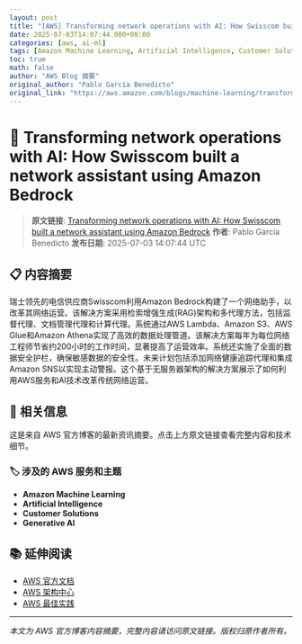 ```yaml
---
layout: post
title: "[AWS] Transforming network operations with AI: How Swisscom built a network assistant using Amazon Bedrock"
date: 2025-07-03T14:07:44.000+00:00
categories: [aws, ai-ml]
tags: [Amazon Machine Learning, Artificial Intelligence, Customer Solutions, Generative AI]
toc: true
math: false
author: "AWS Blog 摘要"
original_author: "Pablo García Benedicto"
original_link: "https://aws.amazon.com/blogs/machine-learning/transforming-network-operations-with-ai-how-swisscom-built-a-network-assistant-using-amazon-bedrock/"
---
```


# 🤖 Transforming network operations with AI: How Swisscom built a network assistant using Amazon Bedrock

> **原文链接**: [Transforming network operations with AI: How Swisscom built a network assistant using Amazon Bedrock](https://aws.amazon.com/blogs/machine-learning/transforming-network-operations-with-ai-how-swisscom-built-a-network-assistant-using-amazon-bedrock/)
> **作者**: Pablo García Benedicto
> **发布日期**: 2025-07-03 14:07:44 UTC

## 📋 内容摘要

瑞士领先的电信供应商Swisscom利用Amazon Bedrock构建了一个网络助手，以改革其网络运营。该解决方案采用检索增强生成(RAG)架构和多代理方法，包括监督代理、文档管理代理和计算代理。系统通过AWS Lambda、Amazon S3、AWS Glue和Amazon Athena实现了高效的数据处理管道。该解决方案每年为每位网络工程师节省约200小时的工作时间，显著提高了运营效率。系统还实施了全面的数据安全护栏，确保敏感数据的安全性。未来计划包括添加网络健康追踪代理和集成Amazon SNS以实现主动警报。这个基于无服务器架构的解决方案展示了如何利用AWS服务和AI技术改革传统网络运营。

## 🔗 相关信息

这是来自 AWS 官方博客的最新资讯摘要。点击上方原文链接查看完整内容和技术细节。

### 🏷️ 涉及的 AWS 服务和主题

- **Amazon Machine Learning**
- **Artificial Intelligence**
- **Customer Solutions**
- **Generative AI**

## 📚 延伸阅读

- [AWS 官方文档](https://docs.aws.amazon.com/)
- [AWS 架构中心](https://aws.amazon.com/architecture/)
- [AWS 最佳实践](https://aws.amazon.com/architecture/well-architected/)

---

*本文为 AWS 官方博客内容摘要，完整内容请访问原文链接。版权归原作者所有。*